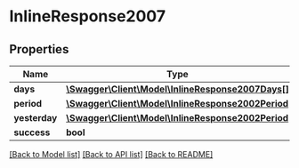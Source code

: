 # InlineResponse2007

## Properties
Name | Type | Description | Notes
------------ | ------------- | ------------- | -------------
**days** | [**\Swagger\Client\Model\InlineResponse2007Days[]**](InlineResponse2007Days.md) |  | [optional] 
**period** | [**\Swagger\Client\Model\InlineResponse2002Period**](InlineResponse2002Period.md) |  | [optional] 
**yesterday** | [**\Swagger\Client\Model\InlineResponse2002Period**](InlineResponse2002Period.md) |  | [optional] 
**success** | **bool** |  | [optional] 

[[Back to Model list]](../../README.md#documentation-for-models) [[Back to API list]](../../README.md#documentation-for-api-endpoints) [[Back to README]](../../README.md)


